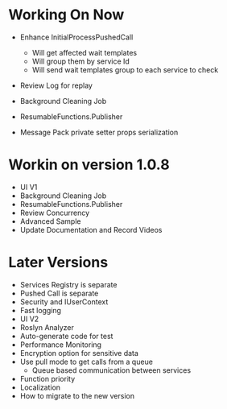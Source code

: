 ﻿# Working On Now
* Enhance InitialProcessPushedCall
	* Will get affected wait templates
	* Will group them by service Id
	* Will send wait templates group to each service to check
* Review Log for replay
* Background Cleaning Job
* ResumableFunctions.Publisher


* Message Pack private setter props serialization

# Workin on version 1.0.8
* UI V1
* Background Cleaning Job
* ResumableFunctions.Publisher
* Review Concurrency
* Advanced Sample
* Update Documentation and Record Videos


# Later Versions
* Services Registry is separate
* Pushed Call is separate
* Security and IUserContext
* Fast logging
* UI V2
* Roslyn Analyzer
* Auto-generate code for test
* Performance Monitoring
* Encryption option for sensitive data
* Use pull mode to get calls from a queue
	* Queue based communication between services
* Function priority
* Localization
* How to migrate to the new version